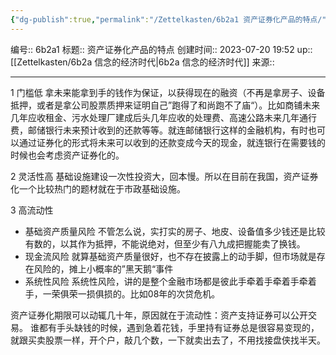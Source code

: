 ```yaml
---
{"dg-publish":true,"permalink":"/Zettelkasten/6b2a1 资产证券化产品的特点/","dgPassFrontmatter":true}
---
```


编号:: 6b2a1
标题:: 资产证券化产品的特点
创建时间:: 2023-07-20 19:52
up:: [[Zettelkasten/6b2a 信念的经济时代\|6b2a 信念的经济时代]]
来源:: 

---
1 门槛低
拿未来能拿到手的钱作为保证，以获得现在的融资（不再是拿房子、设备抵押，或者是拿公司股票质押来证明自己”跑得了和尚跑不了庙“）。比如商铺未来几年应收租金、污水处理厂建成后头几年应收的处理费、高速公路未来几年通行费，邮储银行未来预计收到的还款等等。就连邮储银行这样的金融机构，有时也可以通过证券化的形式将未来可以收到的还款变成今天的现金，就连银行在需要钱的时候也会考虑资产证券化的。

2 灵活性高
基础设施建设一次性投资大，回本慢。所以在目前在我国，资产证券化一个比较热门的题材就在于市政基础设施。

3 高流动性
- 基础资产质量风险
不管怎么说，实打实的房子、地皮、设备值多少钱还是比较有数的，以其作为抵押，不能说绝对，但至少有八九成把握能卖了换钱。
- 现金流风险
就算基础资产质量很好，也不存在披露上的动手脚，但市场就是存在风险的，摊上小概率的”黑天鹅“事件
- 系统性风险
系统性风险，讲的是整个金融市场都是彼此手牵着手牵着手牵着手，一荣俱荣一损俱损的。比如08年的次贷危机。

资产证券化期限可以动辄几十年，原因就在于流动性：资产支持证券可以公开交易。
谁都有手头缺钱的时候，遇到急着花钱，手里持有证券总是很容易变现的，就跟买卖股票一样，开个户，敲几个数，一下就卖出去了，不用找接盘侠找半天。